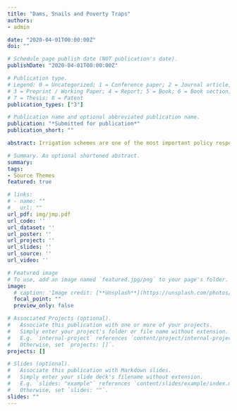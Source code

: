 ```yaml
---
title: "Dams, Snails and Poverty Traps"
authors:
- admin

date: "2020-04-01T00:00:00Z"
doi: ""

# Schedule page publish date (NOT publication's date).
publishDate: "2020-04-01T00:00:00Z"

# Publication type.
# Legend: 0 = Uncategorized; 1 = Conference paper; 2 = Journal article;
# 3 = Preprint / Working Paper; 4 = Report; 5 = Book; 6 = Book section;
# 7 = Thesis; 8 = Patent
publication_types: ["3"]

# Publication name and optional abbreviated publication name.
publication: "*Submitted for publication*"
publication_short: ""

abstract: Irrigation schemes are one of the most important policy responses designed to reduce poverty, particularly in sub-Saharan Africa. Concomitantly, they facilitate the propagation of schistosomiasis, a water-based debilitating disease that is endemic in many developing countries. We study the economic impact of schistosomiasis in Burkina Faso via its burden on agricultural production. We use new data and new methods, merging high-resolution disease maps with agricultural survey data and using spatial densities of the intermediate vector of the disease, freshwater snails, as instrumental variables. We estimate that the elimination of the disease would increase average crop yields by 7%, rising to 32% for high infection clusters. Poorer households engaged in subsistence agriculture bear a far heavier disease burden than do richer ones: we show that schistosomiasis is both a driver and a consequence of poverty. We show that the returns to water resources development are significantly reduced once its health effects are taken into account. We reconcile these results with a theoretical framework which shows how the joint dynamics of disease and the production decisions of farmers create Pareto-inferior endemic Nash equilibria. The wealth-dependent disease reproduction rate is the key determinant of the stability of the equilibria, and can generate poverty traps. A stochastic extension of the model shows how this rate controls the probability flow between the system attractors. We show how social optima require deviations from separability proportional to the disease burden on the maximized utility paths, and how complete information on the feedback between wealth and disease can potentially allow farmers to escape the poverty trap.

# Summary. An optional shortened abstract.
summary:
tags:
- Source Themes
featured: true

# links:
# - name: ""
#   url: ""
url_pdf: img/jmp.pdf
url_code: ''
url_dataset: ''
url_poster: ''
url_project: ''
url_slides: ''
url_source: ''
url_video: ''

# Featured image
# To use, add an image named `featured.jpg/png` to your page's folder. 
image:
  # caption: 'Image credit: [**Unsplash**](https://unsplash.com/photos/jdD8gXaTZsc)'
  focal_point: ""
  preview_only: false

# Associated Projects (optional).
#   Associate this publication with one or more of your projects.
#   Simply enter your project's folder or file name without extension.
#   E.g. `internal-project` references `content/project/internal-project/index.md`.
#   Otherwise, set `projects: []`.
projects: []

# Slides (optional).
#   Associate this publication with Markdown slides.
#   Simply enter your slide deck's filename without extension.
#   E.g. `slides: "example"` references `content/slides/example/index.md`.
#   Otherwise, set `slides: ""`.
slides: ""
---
```



